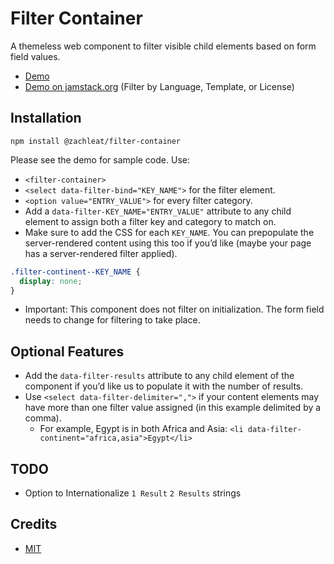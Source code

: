 # Filter Container

A themeless web component to filter visible child elements based on form field values.

* [Demo](https://zachleat.github.io/filter-container/demo.html)
* [Demo on jamstack.org](https://jamstack.org/generators/) (Filter by Language, Template, or License)

## Installation

```
npm install @zachleat/filter-container
```

Please see the demo for sample code. Use:

* `<filter-container>`
* `<select data-filter-bind="KEY_NAME">` for the filter element.
* `<option value="ENTRY_VALUE">` for every filter category.
* Add a `data-filter-KEY_NAME="ENTRY_VALUE"` attribute to any child element to assign both a filter key and category to match on.
* Make sure to add the CSS for each `KEY_NAME`. You can prepopulate the server-rendered content using this too if you’d like (maybe your page has a server-rendered filter applied).

```css
.filter-continent--KEY_NAME {
  display: none;
}
```

* Important: This component does not filter on initialization. The form field needs to change for filtering to take place.

## Optional Features

* Add the `data-filter-results` attribute to any child element of the component if you’d like us to populate it with the number of results.
* Use `<select data-filter-delimiter=",">` if your content elements may have more than one filter value assigned (in this example delimited by a comma).
  * For example, Egypt is in both Africa and Asia: `<li data-filter-continent="africa,asia">Egypt</li>`

## TODO

* Option to Internationalize `1 Result` `2 Results` strings

## Credits

* [MIT](./LICENSE)